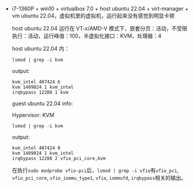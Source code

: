 * i7-1360P + win10 + virtualbox 7.0 + host ubuntu 22.04 + virt-manager + vm ubuntu 22.04，虚拟机里的虚拟机，运行起来没有感觉到明显卡顿

    host ubuntu 22.04 运行在 VT-x/AMD-V 模式下，嵌套分页：活动，不受限执行：活动，运行峰值：100，半虚拟化接口：KVM，处理器：4

    host ubuntu 22.04 内：

    `lsmod | grep -i kvm`

    output:

    ```
    kvm_intel 487424 6
    kvm 1409024 1 kvm_intel
    irqbypass 12288 1 kvm
    ```

    guest ubuntu 22.04 info:

    Hypervisor: KVM

    `lsmod | grep -i kvm`

    output:

    ```
    kvm_intel 487424 0
    kvm 1409024 1 kvm_intel
    irqbypass 12288 2 vfio_pci_core,kvm
    ```

    在执行`sudo modprobe vfio-pci`后，`lsmod | grep -i vfio`有`vfio_pci`, `vfio_pci_core`, `vfio_iommu_type1`, `vfio`, `iommufd`, `irqbypass`相关的输出。
